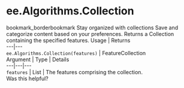  
#  ee.Algorithms.Collection
bookmark_borderbookmark Stay organized with collections  Save and categorize content based on your preferences.
Returns a Collection containing the specified features.
Usage | Returns  
---|---  
`ee.Algorithms.Collection(features)` | FeatureCollection  
Argument | Type | Details  
---|---|---  
`features` | List | The features comprising the collection.  
Was this helpful?
